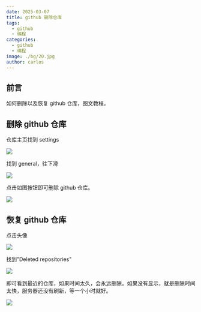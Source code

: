 ```yaml
---
date: 2025-03-07
title: github 删除仓库
tags:
  - github
  - 编程
categories:
  - github
  - 编程
image: ./bg/20.jpg
author: carlos
---
```


## 前言

如何删除以及恢复 github 仓库，图文教程。

## 删除 github 仓库

仓库主页找到 settings

![](../00-assets/Pasted%20image%2020250307045850.png)

找到 general，往下滑

![](../00-assets/Pasted%20image%2020250307045959.png)

点击如图按钮即可删除 github 仓库。

![](../00-assets/Pasted%20image%2020250307050056.png)

## 恢复 github 仓库

点击头像

![](../00-assets/Pasted%20image%2020250307052415.png)

找到"Deleted repositories"

![](../00-assets/Pasted%20image%2020250307052450.png)

即可看到最近的仓库，如果时间太久，会永远删除。如果没有显示，就是删除时间太快，服务器还没有刷新，等一个小时就好。

![](../00-assets/Pasted%20image%2020250307052617.png)